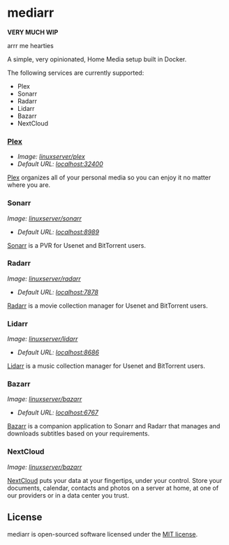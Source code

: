 # mediarr

**VERY MUCH WIP**

arrr me hearties

A simple, very opinionated, Home Media setup built in Docker.

The following services are currently supported:

- Plex
- Sonarr
- Radarr
- Lidarr
- Bazarr
- NextCloud

### [Plex](https://www.plex.tv/)

- _Image: [linuxserver/plex](https://hub.docker.com/r/linuxserver/plex)_
- _Default URL: [localhost:32400](http://localhost:32400/web)_

[Plex](https://www.plex.tv/your-media/) organizes all of your personal media so you can enjoy it no matter where you are.

### Sonarr

_Image: [linuxserver/sonarr](https://hub.docker.com/r/linuxserver/sonarr)_
- _Default URL: [localhost:8989](http://localhost:8989)_

[Sonarr](https://sonarr.tv/) is a PVR for Usenet and BitTorrent users.

### Radarr

_Image: [linuxserver/radarr](https://hub.docker.com/r/linuxserver/radarr)_
- _Default URL: [localhost:7878](http://localhost:7878)_

[Radarr](https://radarr.video/) is a movie collection manager for Usenet and BitTorrent users.

### Lidarr

_Image: [linuxserver/lidarr](https://hub.docker.com/r/linuxserver/lidarr)_
- _Default URL: [localhost:8686](http://localhost:8686)_

[Lidarr](https://lidarr.audio/) is a music collection manager for Usenet and BitTorrent users.

### Bazarr

_Image: [linuxserver/bazarr](https://hub.docker.com/r/linuxserver/bazarr)_
- _Default URL: [localhost:6767](http://localhost:6767)_

[Bazarr](https://www.bazarr.media/) is a companion application to Sonarr and Radarr that manages and downloads subtitles based on your requirements.

### NextCloud

_Image: [linuxserver/bazarr](https://hub.docker.com/r/linuxserver/bazarr)_

[NextCloud](https://nextcloud.com/athome/) puts your data at your fingertips, under your control. Store your documents, calendar, contacts and photos on a server at home, at one of our providers or in a data center you trust.

## License

mediarr is open-sourced software licensed under the [MIT license](https://opensource.org/licenses/MIT).